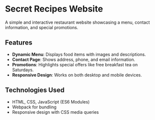 # Secret Recipes Website  

A simple and interactive restaurant website showcasing a menu, contact information, and special promotions.  

## Features  
- **Dynamic Menu**: Displays food items with images and descriptions.  
- **Contact Page**: Shows address, phone, and email information.  
- **Promotions**: Highlights special offers like free breakfast tea on Saturdays.  
- **Responsive Design**: Works on both desktop and mobile devices.  

## Technologies Used  
- HTML, CSS, JavaScript (ES6 Modules)  
- Webpack for bundling  
- Responsive design with CSS media queries  

